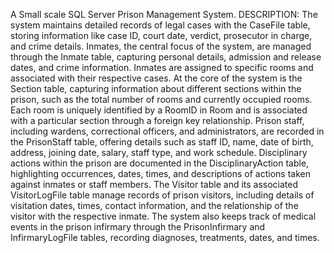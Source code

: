 A Small scale SQL Server Prison Management System.
DESCRIPTION:
The system maintains detailed records of legal cases with the CaseFile table, storing information like case ID, court date, verdict, prosecutor in charge, and crime details. Inmates, the central focus of the system, are managed through the Inmate table, capturing personal details, admission and release dates, and crime information. Inmates are assigned to specific rooms and associated with their respective cases.
At the core of the system is the Section table, capturing information about different sections within the prison, such as the total number of rooms and currently occupied rooms. Each room is uniquely identified by a RoomID in Room and is associated with a particular section through a foreign key relationship.
Prison staff, including wardens, correctional officers, and administrators, are recorded in the PrisonStaff table, offering details such as staff ID, name, date of birth, address, joining date, salary, staff type, and work schedule. Disciplinary actions within the prison are documented in the DisciplinaryAction table, highlighting occurrences, dates, times, and descriptions of actions taken against inmates or staff members. The Visitor table and its associated VisitorLogFile table manage records of prison visitors, including details of visitation dates, times, contact information, and the relationship of the visitor with the respective inmate.
The system also keeps track of medical events in the prison infirmary through the PrisonInfirmary and InfirmaryLogFile tables, recording diagnoses, treatments, dates, and times.
